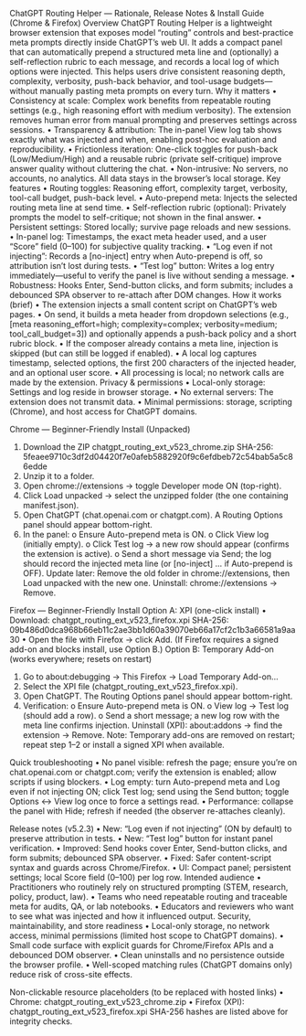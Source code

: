 ChatGPT Routing Helper — Rationale, Release Notes & Install Guide (Chrome & Firefox)
Overview
ChatGPT Routing Helper is a lightweight browser extension that exposes model “routing” controls and best-practice meta prompts directly inside ChatGPT’s web UI. It adds a compact panel that can automatically prepend a structured meta line and (optionally) a self-reflection rubric to each message, and records a local log of which options were injected. This helps users drive consistent reasoning depth, complexity, verbosity, push-back behavior, and tool-usage budgets—without manually pasting meta prompts on every turn.
Why it matters
•	Consistency at scale: Complex work benefits from repeatable routing settings (e.g., high reasoning effort with medium verbosity). The extension removes human error from manual prompting and preserves settings across sessions.
•	Transparency & attribution: The in-panel View log tab shows exactly what was injected and when, enabling post-hoc evaluation and reproducibility.
•	Frictionless iteration: One-click toggles for push-back (Low/Medium/High) and a reusable rubric (private self-critique) improve answer quality without cluttering the chat.
•	Non-intrusive: No servers, no accounts, no analytics. All data stays in the browser’s local storage.
Key features
•	Routing toggles: Reasoning effort, complexity target, verbosity, tool-call budget, push-back level.
•	Auto-prepend meta: Injects the selected routing meta line at send time.
•	Self-reflection rubric (optional): Privately prompts the model to self-critique; not shown in the final answer.
•	Persistent settings: Stored locally; survive page reloads and new sessions.
•	In-panel log: Timestamps, the exact meta header used, and a user “Score” field (0–100) for subjective quality tracking.
•	“Log even if not injecting”: Records a [no-inject] entry when Auto-prepend is off, so attribution isn’t lost during tests.
•	“Test log” button: Writes a log entry immediately—useful to verify the panel is live without sending a message.
•	Robustness: Hooks Enter, Send-button clicks, and form submits; includes a debounced SPA observer to re-attach after DOM changes.
How it works (brief)
•	The extension injects a small content script on ChatGPT’s web pages.
•	On send, it builds a meta header from dropdown selections (e.g., [meta reasoning_effort=high; complexity=complex; verbosity=medium; tool_call_budget=3]) and optionally appends a push-back policy and a short rubric block.
•	If the composer already contains a meta line, injection is skipped (but can still be logged if enabled).
•	A local log captures timestamp, selected options, the first 200 characters of the injected header, and an optional user score.
•	All processing is local; no network calls are made by the extension.
Privacy & permissions
•	Local-only storage: Settings and log reside in browser storage.
•	No external servers: The extension does not transmit data.
•	Minimal permissions: storage, scripting (Chrome), and host access for ChatGPT domains.
 
Chrome — Beginner-Friendly Install (Unpacked)
1.	Download the ZIP
chatgpt_routing_ext_v523_chrome.zip
SHA-256: 5feaee9710c3df2d04420f7e0afeb5882920f9c6efdbeb72c54bab5a5c86edde
2.	Unzip it to a folder.
3.	Open chrome://extensions → toggle Developer mode ON (top-right).
4.	Click Load unpacked → select the unzipped folder (the one containing manifest.json).
5.	Open ChatGPT (chat.openai.com or chatgpt.com). A Routing Options panel should appear bottom-right.
6.	In the panel:
o	Ensure Auto-prepend meta is ON.
o	Click View log (initially empty).
o	Click Test log → a new row should appear (confirms the extension is active).
o	Send a short message via Send; the log should record the injected meta line (or [no-inject] … if Auto-prepend is OFF).
Update later: Remove the old folder in chrome://extensions, then Load unpacked with the new one.
Uninstall: chrome://extensions → Remove.
 
Firefox — Beginner-Friendly Install
Option A: XPI (one-click install)
•	Download: chatgpt_routing_ext_v523_firefox.xpi
SHA-256: 09b486d0dca968b66eb11c2ae3bb1d60a39070eb66a17cf2c1b3a66581a9aa30
•	Open the file with Firefox → click Add.
(If Firefox requires a signed add-on and blocks install, use Option B.)
Option B: Temporary Add-on (works everywhere; resets on restart)
1.	Go to about:debugging → This Firefox → Load Temporary Add-on…
2.	Select the XPI file (chatgpt_routing_ext_v523_firefox.xpi).
3.	Open ChatGPT. The Routing Options panel should appear bottom-right.
4.	Verification:
o	Ensure Auto-prepend meta is ON.
o	View log → Test log (should add a row).
o	Send a short message; a new log row with the meta line confirms injection.
Uninstall (XPI): about:addons → find the extension → Remove.
Note: Temporary add-ons are removed on restart; repeat step 1–2 or install a signed XPI when available.
 
Quick troubleshooting
•	No panel visible: refresh the page; ensure you’re on chat.openai.com or chatgpt.com; verify the extension is enabled; allow scripts if using blockers.
•	Log empty: turn Auto-prepend meta and Log even if not injecting ON; click Test log; send using the Send button; toggle Options ↔ View log once to force a settings read.
•	Performance: collapse the panel with Hide; refresh if needed (the observer re-attaches cleanly).
 
Release notes (v5.2.3)
•	New: “Log even if not injecting” (ON by default) to preserve attribution in tests.
•	New: “Test log” button for instant panel verification.
•	Improved: Send hooks cover Enter, Send-button clicks, and form submits; debounced SPA observer.
•	Fixed: Safer content-script syntax and guards across Chrome/Firefox.
•	UI: Compact panel; persistent settings; local Score field (0–100) per log row.
Intended audience
•	Practitioners who routinely rely on structured prompting (STEM, research, policy, product, law).
•	Teams who need repeatable routing and traceable meta for audits, QA, or lab notebooks.
•	Educators and reviewers who want to see what was injected and how it influenced output.
Security, maintainability, and store readiness
•	Local-only storage, no network access, minimal permissions (limited host scope to ChatGPT domains).
•	Small code surface with explicit guards for Chrome/Firefox APIs and a debounced DOM observer.
•	Clean uninstalls and no persistence outside the browser profile.
•	Well-scoped matching rules (ChatGPT domains only) reduce risk of cross-site effects.
 
Non-clickable resource placeholders (to be replaced with hosted links)
•	Chrome: chatgpt_routing_ext_v523_chrome.zip
•	Firefox (XPI): chatgpt_routing_ext_v523_firefox.xpi
SHA-256 hashes are listed above for integrity checks.
